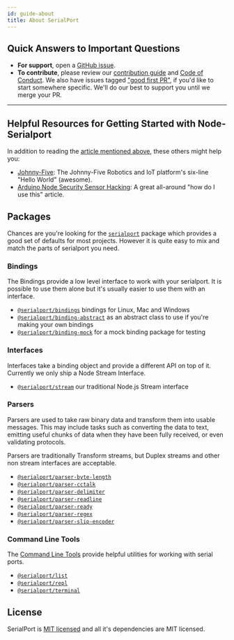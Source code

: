 ```yaml
---
id: guide-about
title: About SerialPort
---
```


## Quick Answers to Important Questions
- **For support**, open a [GitHub issue](https://github.com/node-serialport/node-serialport/issues/new/choose).
- **To contribute**, please review our [contribution guide](https://github.com/node-serialport/node-serialport/blob/master/CONTRIBUTING.md) and [Code of Conduct](code-of-conduct). We also have issues tagged ["good first PR"](https://github.com/node-serialport/node-serialport/issues?q=is%3Aissue+is%3Aopen+label%3A%22good+first+issue%22), if you'd like to start somewhere specific. We'll do our best to support you until we merge your PR.

***
## Helpful Resources for Getting Started with Node-Serialport

In addition to reading the [article mentioned above](http://www.voodootikigod.com/nodebots-the-rise-of-js-robotics), these others might help you:
* [Johnny-Five](http://johnny-five.io/#hello-world): The Johnny-Five Robotics and IoT platform's six-line "Hello World" (awesome).
* [Arduino Node Security Sensor Hacking](http://nexxylove.tumblr.com/post/20159263403/arduino-node-security-sensor-hacking): A great all-around "how do I use this" article.


## Packages
Chances are you're looking for the [`serialport`](api-serialport.md) package which provides a good set of defaults for most projects. However it is quite easy to mix and match the parts of serialport you need.

### Bindings
The Bindings provide a low level interface to work with your serialport. It is possible to use them alone but it's usually easier to use them with an interface.
- [`@serialport/bindings`](api-bindings.md) bindings for Linux, Mac and Windows
- [`@serialport/binding-abstract`](api-binding-abstract.md) as an abstract class to use if you're making your own bindings
- [`@serialport/binding-mock`](api-binding-mock.md) for a mock binding package for testing

### Interfaces
Interfaces take a binding object and provide a different API on top of it. Currently we only ship a Node Stream Interface.

- [`@serialport/stream`](api-stream.md) our traditional Node.js Stream interface

### Parsers

Parsers are used to take raw binary data and transform them into usable messages. This may include tasks such as converting the data to text, emitting useful chunks of data when they have been fully received, or even validating protocols.

Parsers are traditionally Transform streams, but Duplex streams and other non stream interfaces are acceptable.

- [`@serialport/parser-byte-length`](api-parser-byte-length.md)
- [`@serialport/parser-cctalk`](api-parser-cctalk.md)
- [`@serialport/parser-delimiter`](api-parser-delimiter.md)
- [`@serialport/parser-readline`](api-parser-readline.md)
- [`@serialport/parser-ready`](api-parser-ready.md)
- [`@serialport/parser-regex`](api-parser-regex.md)
- [`@serialport/parser-slip-encoder`](api-parser-slip-encoder.md)

### Command Line Tools

The [Command Line Tools](guide-cli.md) provide helpful utilities for working with serial ports.

- [`@serialport/list`](guide-cli.md#serialport-list)
- [`@serialport/repl`](guide-cli.md#serialport-repl)
- [`@serialport/terminal`](guide-cli.md#serialport-terminal)


## License
SerialPort is [MIT licensed](https://github.com/node-serialport/node-serialport/blob/master/LICENSE) and all it's dependencies are MIT licensed.

